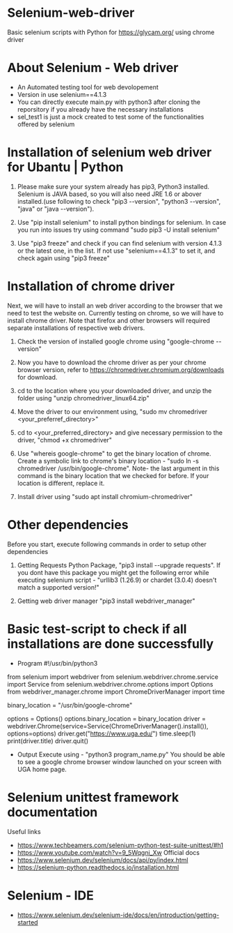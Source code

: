 # Selenium-web-driver
Basic selenium scripts with Python for https://glycam.org/ using chrome driver

# About Selenium - Web driver
- An Automated testing tool for web devolopement
- Version in use selenium==4.1.3
- You can directly execute main.py with python3 after cloning the reporsitory if you already have the necessary installations
- sel_test1 is just a mock created to test some of the functionalities offered by selenium

# Installation of selenium web driver for Ubantu | Python 
1. Please make sure your system already has pip3, Python3 installed. Selenium is JAVA based, so you will also need JRE 1.6 or abover installed.(use following to check "pip3 --version", "python3 --version",  "java" or "java --version").

2. Use "pip install selenium" to install python bindings for selenium. In case you run into issues try using command "sudo pip3 -U install selenium"


3. Use "pip3 freeze" and check if you can find selenium with version 4.1.3 or the latest one, in the list. If not use "selenium==4.1.3" to set it, and check again using "pip3 freeze"

# Installation of chrome driver

Next, we will have to install an web driver according to the browser that we need to test the website on. Currently testing on chrome, so we will have to install chrome driver. Note that firefox and other browsers will required separate installations of respective web drivers.

1. Check the version of installed google chrome using "google-chrome --version" 

2. Now you have to download the chrome driver as per your chrome browser version, refer to https://chromedriver.chromium.org/downloads for download. 

3. cd to the location where you your downloaded driver, and unzip the folder using "unzip chromedriver_linux64.zip" 

4. Move the driver to our environment using, "sudo mv chromedriver <your_preferref_directory>" 

5. cd to <your_preferred_directory> and give necessary permission to the driver, "chmod +x chromedriver"

6. Use "whereis google-chrome" to get the binary location of chrome. Create a symbolic link to chrome's binary location - "sudo ln -s chromedriver /usr/bin/google-chrome". Note- the last argument in this command is the binary location that we checked for before. If your location is different, replace it. 

7. Install driver using "sudo apt install chromium-chromedriver"

# Other dependencies
Before you start, execute following commands in order to setup other dependencies 

1. Getting Requests Python Package, "pip3 install --upgrade requests". If you dont have this package you might get the following error while executing selenium script - "urllib3 (1.26.9) or chardet (3.0.4) doesn't match a supported version!"

2. Getting web driver manager "pip3 install webdriver_manager"

# Basic test-script to check if all installations are done successfully
- Program
#!/usr/bin/python3

from selenium import webdriver
from selenium.webdriver.chrome.service import Service
from selenium.webdriver.chrome.options import Options
from webdriver_manager.chrome import ChromeDriverManager
import time

binary_location = "/usr/bin/google-chrome"

options = Options()
options.binary_location = binary_location
driver = webdriver.Chrome(service=Service(ChromeDriverManager().install()), options=options)
driver.get("https://www.uga.edu/")
time.sleep(1)
print(driver.title)
driver.quit()

- Output
Execute using - "python3 program_name.py"
You should be able to see a google chrome browser window launched on your screen with UGA home page. 

# Selenium unittest framework documentation
Useful links
- https://www.techbeamers.com/selenium-python-test-suite-unittest/#h1
- https://www.youtube.com/watch?v=9_5Wqgni_Xw
Official docs
- https://www.selenium.dev/selenium/docs/api/py/index.html
- https://selenium-python.readthedocs.io/installation.html


# Selenium - IDE
- https://www.selenium.dev/selenium-ide/docs/en/introduction/getting-started

